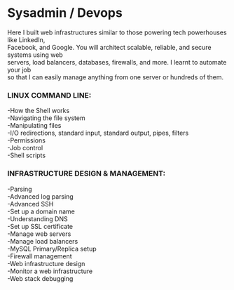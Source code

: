 # Sysadmin / Devops

Here I built web infrastructures similar to those powering tech powerhouses like LinkedIn, <br>
Facebook, and Google. You will architect scalable, reliable, and secure systems using web <br>
servers, load balancers, databases, firewalls, and more. I learnt to automate your job <br>
so that I can easily manage anything from one server or hundreds of them.

### LINUX COMMAND LINE:

-How the Shell works <br>
-Navigating the file system <br>
-Manipulating files <br>
-I/O redirections, standard input, standard output, pipes, filters <br>
-Permissions <br>
-Job control <br>
-Shell scripts <br>

### INFRASTRUCTURE DESIGN & MANAGEMENT:

-Parsing <br>
-Advanced log parsing <br>
-Advanced SSH <br>
-Set up a domain name <br>
-Understanding DNS <br>
-Set up SSL certificate <br>
-Manage web servers <br>
-Manage load balancers <br>
-MySQL Primary/Replica setup <br>
-Firewall management <br>
-Web infrastructure design <br>
-Monitor a web infrastructure <br>
-Web stack debugging <br>
